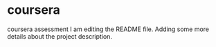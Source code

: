 # coursera
coursera assessment
I am editing the README file. Adding some more details about the project description.
